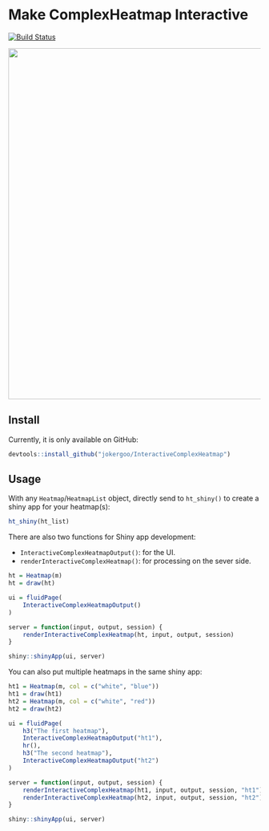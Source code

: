 # Make ComplexHeatmap Interactive

[![Build Status](https://travis-ci.org/jokergoo/InteractiveComplexHeatmap.svg)](https://travis-ci.org/jokergoo/InteractiveComplexHeatmap) 


<img src="https://user-images.githubusercontent.com/449218/82199376-e5eec600-98fd-11ea-9fca-ad95d405dc20.gif"  width='700'/>

## Install

Currently, it is only available on GitHub:

```r
devtools::install_github("jokergoo/InteractiveComplexHeatmap")
```

## Usage

With any `Heatmap`/`HeatmapList` object, directly send to `ht_shiny()` to create a shiny app for your heatmap(s):

```r
ht_shiny(ht_list)
```

There are also two functions for Shiny app development:

- `InteractiveComplexHeatmapOutput()`: for the UI.
- `renderInteractiveComplexHeatmap()`: for processing on the sever side.

```r
ht = Heatmap(m)
ht = draw(ht)

ui = fluidPage(
    InteractiveComplexHeatmapOutput()
)

server = function(input, output, session) {
    renderInteractiveComplexHeatmap(ht, input, output, session)
}

shiny::shinyApp(ui, server)
```

You can also put multiple heatmaps in the same shiny app:

```r
ht1 = Heatmap(m, col = c("white", "blue"))
ht1 = draw(ht1)
ht2 = Heatmap(m, col = c("white", "red"))
ht2 = draw(ht2)

ui = fluidPage(
    h3("The first heatmap"),
    InteractiveComplexHeatmapOutput("ht1"),
    hr(),
    h3("The second heatmap"),
    InteractiveComplexHeatmapOutput("ht2")
)

server = function(input, output, session) {
    renderInteractiveComplexHeatmap(ht1, input, output, session, "ht1")
    renderInteractiveComplexHeatmap(ht2, input, output, session, "ht2")
}

shiny::shinyApp(ui, server)
```
